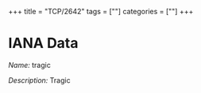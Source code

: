 +++
title = "TCP/2642"
tags = [""]
categories = [""]
+++

# IANA Data

_Name:_ tragic

_Description:_ Tragic

